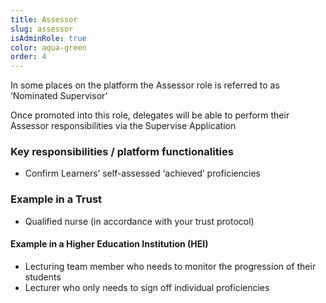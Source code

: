 ```yaml
---
title: Assessor
slug: assessor
isAdminRole: true
color: aqua-green
order: 4
---
```

In some places on the platform the Assessor role is referred to as ‘Nominated Supervisor’

Once promoted into this role, delegates will be able to perform their Assessor responsibilities via the Supervise Application​

### Key responsibilities / platform functionalities​

- Confirm Learners’ self-assessed ‘achieved’ proficiencies​

<div class="role_trust-example">

### Example in a Trust​

- Qualified nurse (in accordance with your trust protocol)​

#### Example in a Higher Education Institution (HEI)

- Lecturing team member who needs to monitor the progression of their students  ​
- Lecturer who only needs to sign off individual proficiencies

</div>